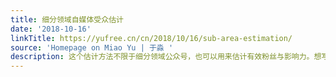 ```yaml
---
title: 细分领域自媒体受众估计
date: '2018-10-16'
linkTitle: https://yufree.cn/cn/2018/10/16/sub-area-estimation/
source: 'Homepage on Miao Yu | 于淼 '
description: 这个估计方法不限于细分领域公众号，也可以用来估计有效粉丝与影响力。想写这个是因为经常看到一些大忽悠，声称可以帮自媒体或个人吸粉，牛皮都是上万
---
```

